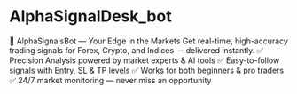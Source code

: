 # AlphaSignalDesk_bot
🚀 AlphaSignalsBot — Your Edge in the Markets Get real-time, high-accuracy trading signals for Forex, Crypto, and Indices — delivered instantly.  ✅ Precision Analysis powered by market experts &amp; AI tools ✅ Easy-to-follow signals with Entry, SL &amp; TP levels ✅ Works for both beginners &amp; pro traders ✅ 24/7 market monitoring — never miss an opportunity 
